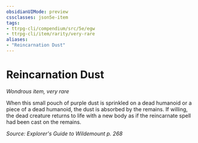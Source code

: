 ```yaml
---
obsidianUIMode: preview
cssclasses: json5e-item
tags:
- ttrpg-cli/compendium/src/5e/egw
- ttrpg-cli/item/rarity/very-rare
aliases: 
- "Reincarnation Dust"
---
```

# Reincarnation Dust
*Wondrous item, very rare*  


When this small pouch of purple dust is sprinkled on a dead humanoid or a piece of a dead humanoid, the dust is absorbed by the remains. If willing, the dead creature returns to life with a new body as if the reincarnate spell had been cast on the remains.

*Source: Explorer's Guide to Wildemount p. 268*